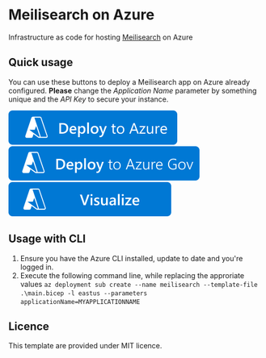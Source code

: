 # Meilisearch on Azure

Infrastructure as code for hosting [Meilisearch](https://www.meilisearch.com) on Azure

## Quick usage

You can use these buttons to deploy a Meilisearch app on Azure already configured. **Please** change the _Application Name_ parameter by something unique and the _API Key_ to secure your instance.

[![Deploy To Azure](https://raw.githubusercontent.com/Azure/azure-quickstart-templates/master/1-CONTRIBUTION-GUIDE/images/deploytoazure.svg?sanitize=true)](https://portal.azure.com/#create/Microsoft.Template/uri/https%3A%2F%2Fraw.githubusercontent.com%2Fcmaneu%2Fmeilisearch-on-azure%2Fmain%2Fmain.json)  
[![Deploy To Azure US Gov](https://raw.githubusercontent.com/Azure/azure-quickstart-templates/master/1-CONTRIBUTION-GUIDE/images/deploytoazuregov.svg?sanitize=true)](https://portal.azure.us/#create/Microsoft.Template/uri/https%3A%2F%2Fraw.githubusercontent.com%2Fcmaneu%2Fmeilisearch-on-azure%2Fmain%2Fmain.json)
[![Visualize](https://raw.githubusercontent.com/Azure/azure-quickstart-templates/master/1-CONTRIBUTION-GUIDE/images/visualizebutton.svg?sanitize=true)](http://armviz.io/#/?load=https%3A%2F%2Fraw.githubusercontent.com%2Fcmaneu%2Fmeilisearch-on-azure%2Fmain%2Fmain.json)


## Usage with CLI

1. Ensure you have the Azure CLI installed, update to date and you're logged in.
2. Execute the following command line, while replacing the approriate values `az deployment sub create --name meilisearch --template-file .\main.bicep -l eastus --parameters applicationName=MYAPPLICATIONNAME`

## Licence

This template are provided under MIT licence.